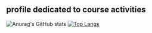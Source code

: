 ## profile dedicated to course activities

![Anurag's GitHub stats](https://github-readme-stats.vercel.app/api?username=lipeAtvBianchi&show_icons=true&theme=radical)
[![Top Langs](https://github-readme-stats.vercel.app/api/top-langs/?username=lipeAtvBianchi&show_icons=true&theme=radical)](https://github.com/anuraghazra/github-readme-stats)
